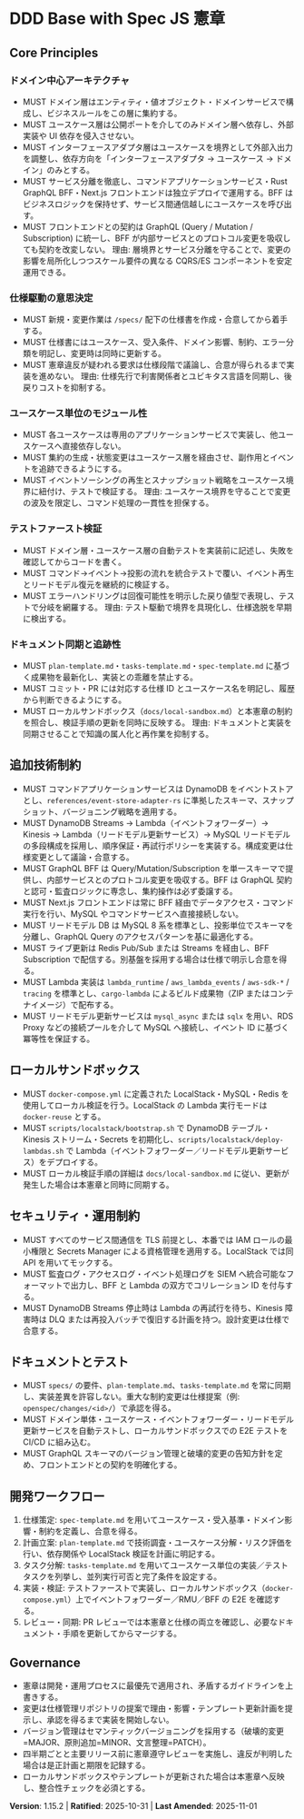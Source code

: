 <!--
Sync Impact Report
Version change: 1.15.1 → 1.15.2
Modified principles:
- ドメイン中心アーキテクチャ（ガバナンス手順の表現を更新）
- ドキュメントとテスト（仕様提案フローの表現を更新）
Added sections:
- なし
Removed sections:
- なし
Templates requiring updates:
- ✅ .specify/templates/plan-template.md
- ✅ .specify/templates/spec-template.md
- ✅ .specify/templates/tasks-template.md
- ✅ openspec/project.md
Follow-up TODOs:
- なし
-->
# DDD Base with Spec JS 憲章

## Core Principles

### ドメイン中心アーキテクチャ
- MUST ドメイン層はエンティティ・値オブジェクト・ドメインサービスで構成し、ビジネスルールをこの層に集約する。
- MUST ユースケース層は公開ポートを介してのみドメイン層へ依存し、外部実装や UI 依存を侵入させない。
- MUST インターフェースアダプタ層はユースケースを境界として外部入出力を調整し、依存方向を「インターフェースアダプタ → ユースケース → ドメイン」のみとする。
- MUST サービス分離を徹底し、コマンドアプリケーションサービス・Rust GraphQL BFF・Next.js フロントエンドは独立デプロイで運用する。BFF はビジネスロジックを保持せず、サービス間通信越しにユースケースを呼び出す。
- MUST フロントエンドとの契約は GraphQL (Query / Mutation / Subscription) に統一し、BFF が内部サービスとのプロトコル変更を吸収しても契約を改変しない。
理由: 層境界とサービス分離を守ることで、変更の影響を局所化しつつスケール要件の異なる CQRS/ES コンポーネントを安定運用できる。

### 仕様駆動の意思決定
- MUST 新規・変更作業は `/specs/` 配下の仕様書を作成・合意してから着手する。
- MUST 仕様書にはユースケース、受入条件、ドメイン影響、制約、エラー分類を明記し、変更時は同時に更新する。
- MUST 憲章違反が疑われる要求は仕様段階で議論し、合意が得られるまで実装を進めない。
理由: 仕様先行で利害関係者とユビキタス言語を同期し、後戻りコストを抑制する。

### ユースケース単位のモジュール性
- MUST 各ユースケースは専用のアプリケーションサービスで実装し、他ユースケースへ直接依存しない。
- MUST 集約の生成・状態変更はユースケース層を経由させ、副作用とイベントを追跡できるようにする。
- MUST イベントソーシングの再生とスナップショット戦略をユースケース境界に紐付け、テストで検証する。
理由: ユースケース境界を守ることで変更の波及を限定し、コマンド処理の一貫性を担保する。

### テストファースト検証
- MUST ドメイン層・ユースケース層の自動テストを実装前に記述し、失敗を確認してからコードを書く。
- MUST コマンド→イベント→投影の流れを統合テストで覆い、イベント再生とリードモデル復元を継続的に検証する。
- MUST エラーハンドリングは回復可能性を明示した戻り値型で表現し、テストで分岐を網羅する。
理由: テスト駆動で境界を具現化し、仕様逸脱を早期に検出する。

### ドキュメント同期と追跡性
- MUST `plan-template.md`・`tasks-template.md`・`spec-template.md` に基づく成果物を最新化し、実装との乖離を禁止する。
- MUST コミット・PR には対応する仕様 ID とユースケース名を明記し、履歴から判断できるようにする。
- MUST ローカルサンドボックス（`docs/local-sandbox.md`）と本憲章の制約を照合し、検証手順の更新を同時に反映する。
理由: ドキュメントと実装を同期させることで知識の属人化と再作業を抑制する。

## 追加技術制約
- MUST コマンドアプリケーションサービスは DynamoDB をイベントストアとし、`references/event-store-adapter-rs` に準拠したスキーマ、スナップショット、バージョニング戦略を適用する。
- MUST DynamoDB Streams → Lambda（イベントフォワーダー）→ Kinesis → Lambda（リードモデル更新サービス）→ MySQL リードモデルの多段構成を採用し、順序保証・再試行ポリシーを実装する。構成変更は仕様変更として議論・合意する。
- MUST GraphQL BFF は Query/Mutation/Subscription を単一スキーマで提供し、内部サービスとのプロトコル変更を吸収する。BFF は GraphQL 契約と認可・監査ロジックに専念し、集約操作は必ず委譲する。
- MUST Next.js フロントエンドは常に BFF 経由でデータアクセス・コマンド実行を行い、MySQL やコマンドサービスへ直接接続しない。
- MUST リードモデル DB は MySQL 8 系を標準とし、投影単位でスキーマを分離し、GraphQL Query のアクセスパターンを基に最適化する。
- MUST ライブ更新は Redis Pub/Sub または Streams を経由し、BFF Subscription で配信する。別基盤を採用する場合は仕様で明示し合意を得る。
- MUST Lambda 実装は `lambda_runtime` / `aws_lambda_events` / `aws-sdk-*` / `tracing` を標準とし、`cargo-lambda` によるビルド成果物（ZIP またはコンテナイメージ）で配布する。
- MUST リードモデル更新サービスは `mysql_async` または `sqlx` を用い、RDS Proxy などの接続プールを介して MySQL へ接続し、イベント ID に基づく冪等性を保証する。

## ローカルサンドボックス
- MUST `docker-compose.yml` に定義された LocalStack・MySQL・Redis を使用してローカル検証を行う。LocalStack の Lambda 実行モードは `docker-reuse` とする。
- MUST `scripts/localstack/bootstrap.sh` で DynamoDB テーブル・Kinesis ストリーム・Secrets を初期化し、`scripts/localstack/deploy-lambdas.sh` で Lambda（イベントフォワーダー／リードモデル更新サービス）をデプロイする。
- MUST ローカル検証手順の詳細は `docs/local-sandbox.md` に従い、更新が発生した場合は本憲章と同時に同期する。

## セキュリティ・運用制約
- MUST すべてのサービス間通信を TLS 前提とし、本番では IAM ロールの最小権限と Secrets Manager による資格管理を適用する。LocalStack では同 API を用いてモックする。
- MUST 監査ログ・アクセスログ・イベント処理ログを SIEM へ統合可能なフォーマットで出力し、BFF と Lambda の双方でコリレーション ID を付与する。
- MUST DynamoDB Streams 停止時は Lambda の再試行を待ち、Kinesis 障害時は DLQ または再投入バッチで復旧する計画を持つ。設計変更は仕様で合意する。

## ドキュメントとテスト
- MUST `specs/` の要件、`plan-template.md`、`tasks-template.md` を常に同期し、実装差異を許容しない。重大な制約変更は仕様提案（例: `openspec/changes/<id>/`）で承認を得る。
- MUST ドメイン単体・ユースケース・イベントフォワーダー・リードモデル更新サービスを自動テストし、ローカルサンドボックスでの E2E テストを CI/CD に組み込む。
- MUST GraphQL スキーマのバージョン管理と破壊的変更の告知方針を定め、フロントエンドとの契約を明確化する。

## 開発ワークフロー
1. 仕様策定: `spec-template.md` を用いてユースケース・受入基準・ドメイン影響・制約を定義し、合意を得る。
2. 計画立案: `plan-template.md` で技術調査・ユースケース分解・リスク評価を行い、依存関係や LocalStack 検証を計画に明記する。
3. タスク分解: `tasks-template.md` を用いてユースケース単位の実装／テストタスクを列挙し、並列実行可否と完了条件を設定する。
4. 実装・検証: テストファーストで実装し、ローカルサンドボックス（`docker-compose.yml`）上でイベントフォワーダー／RMU／BFF の E2E を確認する。
5. レビュー・同期: PR レビューでは本憲章と仕様の両立を確認し、必要なドキュメント・手順を更新してからマージする。

## Governance
- 憲章は開発・運用プロセスに最優先で適用され、矛盾するガイドラインを上書きする。
- 変更は仕様管理リポジトリの提案で理由・影響・テンプレート更新計画を提示し、承認を得るまで実装を開始しない。
- バージョン管理はセマンティックバージョニングを採用する（破壊的変更=MAJOR、原則追加=MINOR、文言整理=PATCH）。
- 四半期ごとと主要リリース前に憲章遵守レビューを実施し、違反が判明した場合は是正計画と期限を記録する。
- ローカルサンドボックスやテンプレートが更新された場合は本憲章へ反映し、整合性チェックを必須とする。

**Version**: 1.15.2 | **Ratified**: 2025-10-31 | **Last Amended**: 2025-11-01
